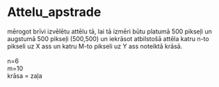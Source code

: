 # Attelu_apstrade
mērogot brīvi izvēlētu attēlu tā, lai tā izmēri būtu platumā 500 pikseļi un augstumā 500 pikseļi (500,500) un iekrāsot atbilstošā attēla katru n-to pikseli uz X ass un katru M-to pikseli uz Y ass noteiktā krāsā. <br>
<br>
n=6<br>
m=10<br>
krāsa = zaļa <br>
